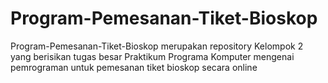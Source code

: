 # Program-Pemesanan-Tiket-Bioskop
Program-Pemesanan-Tiket-Bioskop
merupakan repository Kelompok 2 yang berisikan tugas besar Praktikum Programa Komputer mengenai pemrograman untuk pemesanan tiket bioskop secara online
